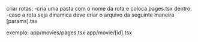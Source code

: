 criar rotas:
-cria uma pasta com o nome da rota e coloca pages.tsx dentro.
-caso a rota seja dinamica deve criar o arquivo da seguinte maneira [params].tsx

exemplo:
app/movies/pages.tsx
app/movie/[id].tsx

